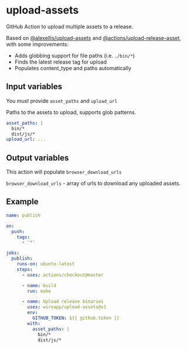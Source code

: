 # upload-assets

GitHub Action to upload multiple assets to a release.

Based on [@alexellis/upload-assets](https://github.com/alexellis/upload-assets) and [@actions/upload-release-asset](https://github.com/actions/upload-release-asset), with some improvements:

- Adds globbing support for file paths (i.e. `./bin/*`)
- Finds the latest release tag for upload
- Populates content_type and paths automatically

## Input variables

You _must_ provide `asset_paths` and `upload_url`

Paths to the assets to upload, supports glob patterns.

```yaml
asset_paths: |
  bin/*
  dist/js/*
upload_url: ...
```

## Output variables

This action will populate `browser_download_urls`

`browser_download_urls` - array of urls to download any uploaded assets.

## Example

```yaml
name: publish

on:
  push:
    tags:
      - '*'

jobs:
  publish:
    runs-on: ubuntu-latest
    steps:
      - uses: actions/checkout@master

      - name: build
        run: make

      - name: Upload release binaries
        uses: wireapp/upload-assets@v1
        env:
          GITHUB_TOKEN: ${{ github.token }}
        with:
          asset_paths: |
            bin/*
            dist/js/*
```
